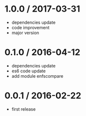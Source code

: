 1.0.0 / 2017-03-31
==================
  * dependencies update
  * code improvement
  * major version

0.1.0 / 2016-04-12
==================
  * dependencies update
  * es6 code update
  * add module enfscompare


0.0.1 / 2016-02-22
==================

  * first release
